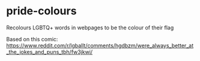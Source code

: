 # pride-colours
Recolours LGBTQ+ words in webpages to be the colour of their flag

Based on this comic:
https://www.reddit.com/r/lgballt/comments/hgdbzm/were_always_better_at_the_jokes_and_puns_tbh/fw3jkwi/
